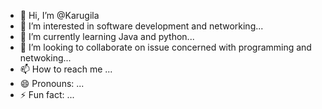 - 👋 Hi, I’m @Karugila
- 👀 I’m interested in software development and networking...
- 🌱 I’m currently learning Java and python...
- 💞️ I’m looking to collaborate on issue concerned with programming and netwoking...
- 📫 How to reach me ...
- 😄 Pronouns: ...
- ⚡ Fun fact: ...

<!---
Karugila/Karugila is a ✨ special ✨ repository because its `README.md` (this file) appears on your GitHub profile.
You can click the Preview link to take a look at your changes.
--->
